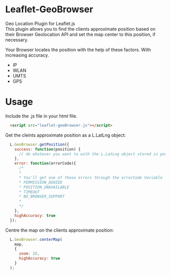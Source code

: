 Leaflet-GeoBrowser
=============

Geo Location Plugin for Leaflet.js  
This plugin allows you to find the clients approximate position based on their Browser Geolocation API and set the map center to this position, if necessary.

Your Browser locates the position with the help of these factors. With increasing accuracy.
- IP
- WLAN
- UMTS
- GPS

Usage
=============
Include the .js file in your html file.
```html
  <script src="leaflet-geoBrowser.js"></script>
```
Get the cleints approximate position as a L.LatLng object:
```javascript
  L.GeoBrowser.getPosition({
    success: function(position) {
      // do whatever you want to with the L.LatLng object stored in position
    },
    error: function(errorCode){
      /*
      *
      * You'll get one of these errors through the errorCode Variable
      * PERMISSION_DENIED
      * POSITION_UNAVAILABLE
      * TIMEOUT
      * NO_BROWSER_SUPPORT
      * 
      */
    },
    highAccuracy: true
  });
```
Centre the map on the clients approximate position:
```javascript
  L.GeoBrowser.centerMap(
    map,
    {
      zoom: 15,
      highAccuracy: true
    }
  );
```
